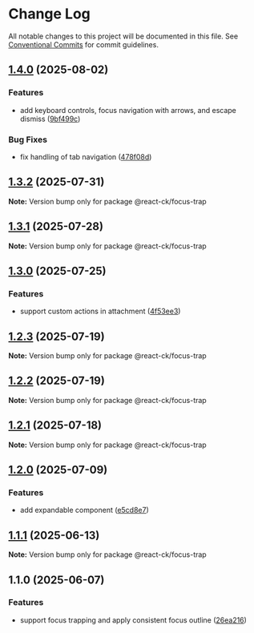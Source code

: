 # Change Log

All notable changes to this project will be documented in this file.
See [Conventional Commits](https://conventionalcommits.org) for commit guidelines.

## [1.4.0](https://github.com/abelflopes/react-ck/compare/@react-ck/focus-trap@1.3.2...@react-ck/focus-trap@1.4.0) (2025-08-02)


### Features

* add keyboard controls, focus navigation with arrows, and escape dismiss ([9bf499c](https://github.com/abelflopes/react-ck/commit/9bf499c86cf2a4eb644d76fbe8bc204aacdfe670))


### Bug Fixes

* fix handling of tab navigation ([478f08d](https://github.com/abelflopes/react-ck/commit/478f08d2729e29acced3cbb47140c58de9a36646))



## [1.3.2](https://github.com/abelflopes/react-ck/compare/@react-ck/focus-trap@1.3.1...@react-ck/focus-trap@1.3.2) (2025-07-31)

**Note:** Version bump only for package @react-ck/focus-trap





## [1.3.1](https://github.com/abelflopes/react-ck/compare/@react-ck/focus-trap@1.3.0...@react-ck/focus-trap@1.3.1) (2025-07-28)

**Note:** Version bump only for package @react-ck/focus-trap





## [1.3.0](https://github.com/abelflopes/react-ck/compare/@react-ck/focus-trap@1.2.3...@react-ck/focus-trap@1.3.0) (2025-07-25)


### Features

* support custom actions in attachment ([4f53ee3](https://github.com/abelflopes/react-ck/commit/4f53ee38e1d1b4dc3aaf8f6ca710e780d36dbf77))



## [1.2.3](https://github.com/abelflopes/react-ck/compare/@react-ck/focus-trap@1.2.2...@react-ck/focus-trap@1.2.3) (2025-07-19)

**Note:** Version bump only for package @react-ck/focus-trap





## [1.2.2](https://github.com/abelflopes/react-ck/compare/@react-ck/focus-trap@1.2.1...@react-ck/focus-trap@1.2.2) (2025-07-19)

**Note:** Version bump only for package @react-ck/focus-trap





## [1.2.1](https://github.com/abelflopes/react-ck/compare/@react-ck/focus-trap@1.2.0...@react-ck/focus-trap@1.2.1) (2025-07-18)

**Note:** Version bump only for package @react-ck/focus-trap





## [1.2.0](https://github.com/abelflopes/react-ck/compare/@react-ck/focus-trap@1.1.1...@react-ck/focus-trap@1.2.0) (2025-07-09)


### Features

* add expandable component ([e5cd8e7](https://github.com/abelflopes/react-ck/commit/e5cd8e7c3362eb80bf798ffa83757b35d9b43df2))



## [1.1.1](https://github.com/abelflopes/react-ck/compare/@react-ck/focus-trap@1.1.0...@react-ck/focus-trap@1.1.1) (2025-06-13)

**Note:** Version bump only for package @react-ck/focus-trap





## 1.1.0 (2025-06-07)


### Features

* support focus trapping and apply consistent focus outline ([26ea216](https://github.com/abelflopes/react-ck/commit/26ea2167102a4d1c89f9bd937dc44949ef2a8b0e))
